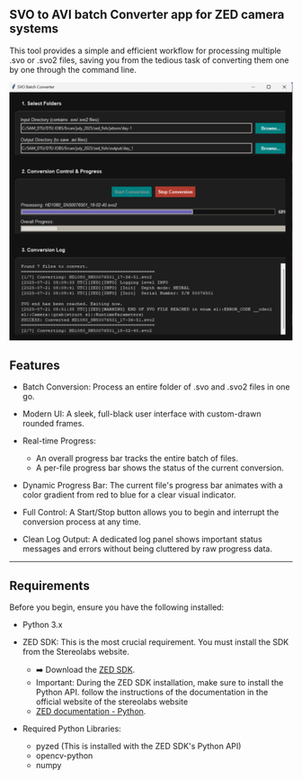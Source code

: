 ## SVO to AVI batch Converter app for ZED camera systems

This tool provides a simple and efficient workflow for processing multiple .svo or .svo2 files, saving you from the tedious task of converting them one by one through the command line.

<img src="images/app.png" alt="Alt text" width="600">

## Features
- Batch Conversion: Process an entire folder of .svo and .svo2 files in one go.

- Modern UI: A sleek, full-black user interface with custom-drawn rounded frames.
- Real-time Progress:
   - An overall progress bar tracks the entire batch of files.
   - A per-file progress bar shows the status of the current conversion.
- Dynamic Progress Bar: The current file's progress bar animates with a color gradient from red to blue for a clear visual indicator.
- Full Control: A Start/Stop button allows you to begin and interrupt the conversion process at any time.
- Clean Log Output: A dedicated log panel shows important status messages and errors without being cluttered by raw progress data.

--------------------------------------------------------------------------------------------------------------------------------------------------
## Requirements
Before you begin, ensure you have the following installed:

- Python 3.x

- ZED SDK: This is the most crucial requirement. You must install the SDK from the Stereolabs website.

  - ➡️ Download the [ZED SDK](https://www.stereolabs.com/en-dk/developers/release/5.0).
  - Important: During the ZED SDK installation, make sure to install the Python API. follow the instructions of the documentation in the official website of the stereolabs website
  - [ZED documentation - Python](https://www.stereolabs.com/en-dk/developers/release/5.0](https://www.stereolabs.com/docs/development/python/install)).
    

- Required Python Libraries:
    - pyzed (This is installed with the ZED SDK's Python API)
    - opencv-python
    - numpy

